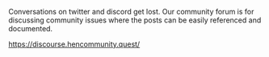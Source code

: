 Conversations on twitter and discord get lost. Our community forum is for discussing community issues where the posts can be easily referenced and documented.

https://discourse.hencommunity.quest/